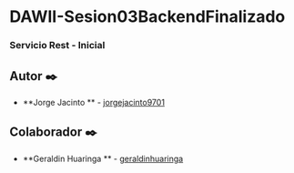 # DAWII-Sesion03BackendFinalizado
### Servicio Rest - Inicial

## Autor ✒️

* **Jorge Jacinto ** - [jorgejacinto9701](https://github.com/jorgejacinto9701)

## Colaborador ✒️

* **Geraldin Huaringa ** - [geraldinhuaringa](https://github.com/geraldinhuaringa)
